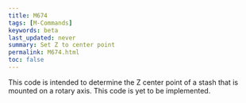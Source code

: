 ```yaml
---
title: M674
tags: [M-Commands] 
keywords: beta 
last_updated: never 
summary: Set Z to center point 
permalink: M674.html
toc: false 
---
```



This code is intended to determine the Z center point of a stash that is mounted on a rotary axis. This code is yet to be implemented.


